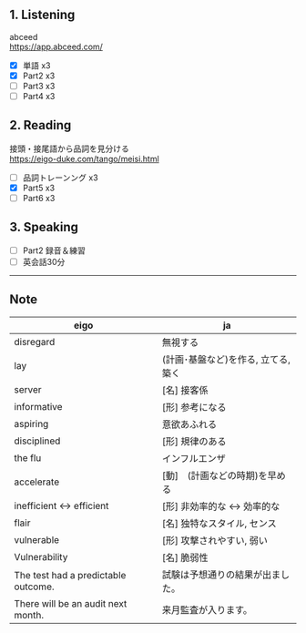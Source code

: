 ## 1. Listening
abceed  
https://app.abceed.com/

- [x] 単語 x3
- [x] Part2 x3
- [ ] Part3 x3
- [ ] Part4 x3

## 2. Reading
接頭・接尾語から品詞を見分ける  
https://eigo-duke.com/tango/meisi.html

- [ ] 品詞トレーンング x3
- [x] Part5 x3
- [ ] Part6 x3

## 3. Speaking
- [ ] Part2 録音＆練習
- [ ] 英会話30分

---

## Note
eigo | ja
-- | --
disregard | 無視する
lay | (計画･基盤など)を作る, 立てる, 築く
server | [名] 接客係
informative | [形] 参考になる
aspiring | 意欲あふれる
disciplined | [形] 規律のある
the flu | インフルエンザ
accelerate | [動]　(計画などの時期)を早める
inefficient ↔ efficient | [形] 非効率的な ↔ 効率的な
flair | [名] 独特なスタイル, センス
vulnerable | [形] 攻撃されやすい, 弱い
Vulnerability | [名] 脆弱性
The test had a predictable outcome. | 試験は予想通りの結果が出ました。
There will be an audit next month. | 来月監査が入ります。

